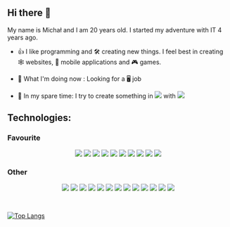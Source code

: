 ## Hi there 👋

My name is Michał and I am 20 years old. I started my adventure with IT 4 years ago. 

- 👍 I like programming and 🛠️ creating new things. I feel best in creating 🕸️ websites, 📱 mobile applications and 🎮 games.

- 🎯 What I'm doing now : Looking for a 🖥️ job

- <p>💺 In my spare time: I try to create something in <img src="https://img.shields.io/badge/Unity-FFFFFF?logo=Unity&logoColor=black&style=flat" /> with <img src="https://img.shields.io/badge/C Sharp-239120?logo=C Sharp&logoColor=white&style=flat" /></p>

## Technologies:

### Favourite

<p align="center">
  <img src="https://img.shields.io/badge/JavaScript-F7DF1E?logo=JavaScript&logoColor=black&style=for-the-badge" /> 
  <img src="https://img.shields.io/badge/TypeScript-3178C6?logo=TypeScript&logoColor=white&style=for-the-badge" /> 
  <img src="https://img.shields.io/badge/HTML5-E34F26?logo=HTML5&logoColor=white&style=for-the-badge" /> 
  <img src="https://img.shields.io/badge/CSS3-1572B6?logo=CSS3&logoColor=white&style=for-the-badge" /> 
  <img src="https://img.shields.io/badge/React-61DAFB?logo=React&logoColor=black&style=for-the-badge" /> 
  <img src="https://img.shields.io/badge/React Native-61DAFB?logo=React&logoColor=black&style=for-the-badge" /> 
  <img src="https://img.shields.io/badge/Node.js-339933?logo=Node.js&logoColor=white&style=for-the-badge" />
  <img src="https://img.shields.io/badge/Express-000000?logo=Express&logoColor=white&style=for-the-badge" />
  <img src="https://img.shields.io/badge/Python-3776AB?logo=Python&logoColor=white&style=for-the-badge" />
  <img src="https://img.shields.io/badge/Unity-FFFFFF?logo=Unity&logoColor=black&style=for-the-badge" />
</p>
  
### Other

<p align="center">
  <img src="https://img.shields.io/badge/C Sharp-239120?logo=C Sharp&logoColor=white&style=for-the-badge" /> 
  <img src="https://img.shields.io/badge/WebGL-990000?logo=WebGL&logoColor=white&style=for-the-badge" /> 
  <img src="https://img.shields.io/badge/PHP-777BB4?logo=PHP&logoColor=white&style=for-the-badge" /> 
  <img src="https://img.shields.io/badge/MySQL-4479A1?logo=MySQL&logoColor=white&style=for-the-badge" /> 
  <img src="https://img.shields.io/badge/Kotlin-7F52FF?logo=Kotlin&logoColor=white&style=for-the-badge" />
  <img src="https://img.shields.io/badge/Vue.js-4FC08D?logo=Vue.js&logoColor=white&style=for-the-badge" />
  <img src="https://img.shields.io/badge/Angular-DD0031?logo=Angular&logoColor=white&style=for-the-badge" />
  <img src="https://img.shields.io/badge/Svelte-FF3E00?logo=Svelte&logoColor=white&style=for-the-badge" />
  <img src="https://img.shields.io/badge/jQuery-0769AD?logo=jQuery&logoColor=white&style=for-the-badge" />
  <img src="https://img.shields.io/badge/Tailwind CSS-06B6D4?logo=Tailwind CSS&logoColor=white&style=for-the-badge" />
  <img src="https://img.shields.io/badge/Webpack-8DD6F9?logo=Webpack&logoColor=black&style=for-the-badge" />
  <img src="https://img.shields.io/badge/PostgreSQL-4169E1?logo=PostgreSQL&logoColor=white&style=for-the-badge" />
  <img src="https://img.shields.io/badge/Heroku-430098?logo=Heroku&logoColor=white&style=for-the-badge" />
</p>

<br />



[![Top Langs](https://github-readme-stats.vercel.app/api/top-langs/?username=MSiorr&layout=compact&theme=tokyonight)](https://github.com/anuraghazra/github-readme-stats)
  
<!--

[![My GitHub stats](https://github-readme-stats.vercel.app/api?username=MSiorr&count_private=true&show_icons=true&theme=tokyonight)](https://github.com/anuraghazra/github-readme-stats)

-->
